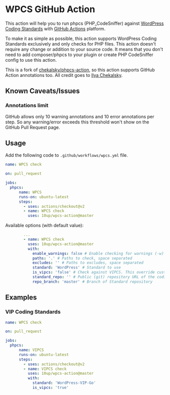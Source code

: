 # WPCS GitHub Action

This action will help you to run phpcs (PHP_CodeSniffer) against [WordPress Coding Standards](https://github.com/WordPress/WordPress-Coding-Standards) with [GitHub Actions](https://github.com/features/actions) platform.

To make it as simple as possible, this action supports WordPress Coding Standards exclusively and only checks for PHP files. This action doesn't require any change or addition to your source code. It means that you don't need to add composer/phpcs to your plugin or create PHP CodeSniffer config to use this action.

This is a fork of [chekalsky/phpcs-action](https://github.com/chekalsky/phpcs-action), so this action supports GitHub Action annotations too. All credit goes to 
[Ilya Chekalsky](https://github.com/chekalsky).

## Known Caveats/Issues

### Annotations limit

GitHub allows only 10 warning annotations and 10 error annotations per step. So any warning/error exceeds this threshold won't show on the GitHub Pull Request page.

## Usage

Add the following code to `.github/workflows/wpcs.yml` file.

```yaml
name: WPCS check

on: pull_request

jobs:
  phpcs:
      name: WPCS
      runs-on: ubuntu-latest
      steps:
        - uses: actions/checkout@v2
        - name: WPCS check
          uses: 10up/wpcs-action@master
```

Available options (with default value):

```yaml
        ...
        - name: WPCS check
          uses: 10up/wpcs-action@master
          with:
            enable_warnings: false # Enable checking for warnings (-w)
            paths: '.' # Paths to check, space separated
            excludes: '' # Paths to excludes, space separated
            standard: 'WordPress' # Standard to use
            is_vipcs: 'false' # Check against VIPCS. This override custom standard repo settings.
            standard_repo: '' # Public (git) repository URL of the coding standard
            repo_branch: 'master' # Branch of Standard repository
```

## Examples

### VIP Coding Standards

```yaml
name: WPCS check

on: pull_request

jobs:
  phpcs:
      name: VIPCS
      runs-on: ubuntu-latest
      steps:
        - uses: actions/checkout@v2
        - name: VIPCS check
          uses: 10up/wpcs-action@master
          with:
            standard: 'WordPress-VIP-Go'
            is_vipcs: 'true'
```
